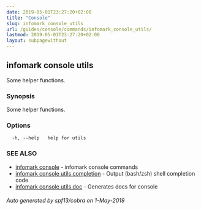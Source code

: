 ```yaml
---
date: 2019-05-01T23:27:20+02:00
title: "Console"
slug: infomark_console_utils
url: /guides/console/commands/infomark_console_utils/
lastmod: 2019-05-01T23:27:20+02:00
layout: subpagewithout
---
```


## infomark console utils

Some helper functions.

### Synopsis

Some helper functions.

### Options

```
  -h, --help   help for utils
```

### SEE ALSO

* [infomark console](/guides/console/commands/infomark_console/)	 - infomark console commands
* [infomark console utils completion](/guides/console/commands/infomark_console_utils_completion/)	 - Output (bash/zsh) shell completion code
* [infomark console utils doc](/guides/console/commands/infomark_console_utils_doc/)	 - Generates docs for console

###### Auto generated by spf13/cobra on 1-May-2019
